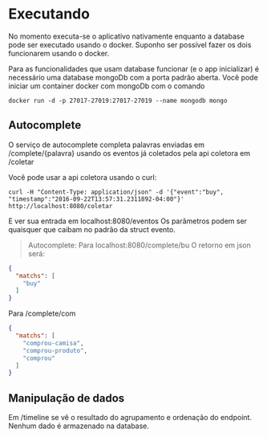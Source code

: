 # Executando
No momento executa-se o aplicativo nativamente enquanto a database pode ser executado usando o docker. Suponho ser possível fazer os dois funcionarem usando o docker.

Para as funcionalidades que usam database funcionar (e o app inicializar) é necessário uma database mongoDb com a porta padrão aberta. Você pode iniciar um container docker com mongoDb com o comando
```
docker run -d -p 27017-27019:27017-27019 --name mongodb mongo
```

## Autocomplete
O serviço de autocomplete completa palavras enviadas em /complete/{palavra} usando os eventos já coletados pela api coletora em /coletar


Você pode usar a api coletora usando o curl:
```
curl -H "Content-Type: application/json" -d '{"event":"buy", "timestamp":"2016-09-22T13:57:31.2311892-04:00"}' http://localhost:8080/coletar
```
E ver sua entrada em localhost:8080/eventos
Os parâmetros podem ser quaisquer que caibam no padrão da struct evento.

> Autocomplete: 
Para localhost:8080/complete/bu
O retorno em json será:
``` json
{
  "matchs": [
    "buy"
  ]
}
```
Para /complete/com
``` json
{
  "matchs": [
    "comprou-camisa",
    "comprou-produto",
    "comprou"
  ]
}
```

## Manipulação de dados
Em /timeline se vê o resultado do agrupamento e ordenação do endpoint. Nenhum dado é armazenado na database.
